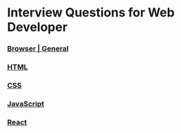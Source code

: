 # Interview Questions for Web Developer

### [Browser | General](./questions/browser.md)

### [HTML](./questions/html.md)

### [CSS](./questions/css.md)

### [JavaScript](./questions/js.md)

### [React](./questions/react.md)
